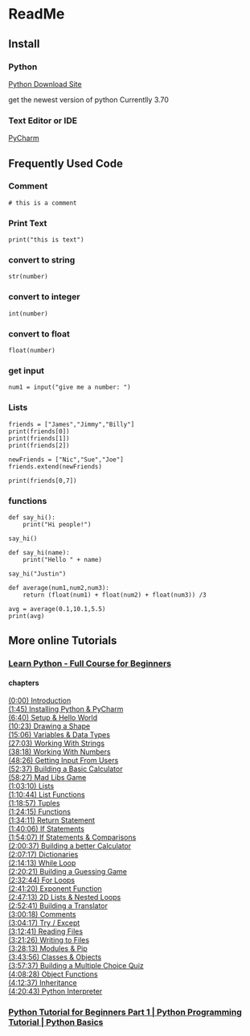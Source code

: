 # ReadMe


## Install

### Python
[Python Download Site](https://www.python.org/downloads/)

get the newest version of python
Currentlly 3.70

### Text Editor or IDE

[PyCharm](https://www.jetbrains.com/pycharm/)


## Frequently Used Code

### Comment
```
# this is a comment
```

### Print Text
```
print("this is text")
```

### convert to string
```
str(number)
```

### convert to integer
```
int(number)
```

### convert to float
```
float(number)
```

### get input
```
num1 = input("give me a number: ")
```

### Lists
```
friends = ["James","Jimmy","Billy"]
print(friends[0])
print(friends[1])
print(friends[2])

newFriends = ["Nic","Sue","Joe"]
friends.extend(newFriends)

print(friends[0,7])
```

### functions
```
def say_hi():
    print("Hi people!")

say_hi()
```
```
def say_hi(name):
    print("Hello " + name)

say_hi("Justin")
```
```
def average(num1,num2,num3):
    return (float(num1) + float(num2) + float(num3)) /3

avg = average(0.1,10.1,5.5)
print(avg)
```

## More online Tutorials



### [Learn Python - Full Course for Beginners](https://www.youtube.com/watch?v=rfscVS0vtbw)

#### chapters
[(0:00) Introduction](https://www.youtube.com/watch?v=rfscVS0vtbw&t=0s)  
[(1:45) Installing Python & PyCharm](https://www.youtube.com/watch?v=rfscVS0vtbw&t=105s)  
[(6:40) Setup & Hello World](https://www.youtube.com/watch?v=rfscVS0vtbw&t=400s)  
[(10:23) Drawing a Shape](https://www.youtube.com/watch?v=rfscVS0vtbw&t=623s)  
[(15:06) Variables & Data Types](https://www.youtube.com/watch?v=rfscVS0vtbw&t=906s)  
[(27:03) Working With Strings](https://www.youtube.com/watch?v=rfscVS0vtbw&t=1623s)  
[(38:18) Working With Numbers](https://www.youtube.com/watch?v=rfscVS0vtbw&t=2298s)  
[(48:26) Getting Input From Users](https://www.youtube.com/watch?v=rfscVS0vtbw&t=2906s)  
[(52:37) Building a Basic Calculator](https://www.youtube.com/watch?v=rfscVS0vtbw&t=3157s)  
[(58:27) Mad Libs Game](https://www.youtube.com/watch?v=rfscVS0vtbw&t=3507s)  
[(1:03:10) Lists](https://www.youtube.com/watch?v=rfscVS0vtbw&t=3670s)  
[(1:10:44) List Functions](https://www.youtube.com/watch?v=rfscVS0vtbw&t=3704s)  
[(1:18:57) Tuples](https://www.youtube.com/watch?v=rfscVS0vtbw&t=3717s)  
[(1:24:15) Functions](https://www.youtube.com/watch?v=rfscVS0vtbw&t=3675s)  
[(1:34:11) Return Statement](https://www.youtube.com/watch?v=rfscVS0vtbw&t=3671s)  
[(1:40:06) If Statements](https://www.youtube.com/watch?v=rfscVS0vtbw&t=3666s)  
[(1:54:07) If Statements & Comparisons](https://www.youtube.com/watch?v=rfscVS0vtbw&t=3667s)  
[(2:00:37) Building a better Calculator](https://www.youtube.com/watch?v=rfscVS0vtbw&t=7357s)  
[(2:07:17) Dictionaries](https://www.youtube.com/watch?v=rfscVS0vtbw&t=7337s)  
[(2:14:13) While Loop](https://www.youtube.com/watch?v=rfscVS0vtbw&t=7333s)  
[(2:20:21) Building a Guessing Game](https://www.youtube.com/watch?v=rfscVS0vtbw&t=7341s)  
[(2:32:44) For Loops](https://www.youtube.com/watch?v=rfscVS0vtbw&t=7364s)  
[(2:41:20) Exponent Function](https://www.youtube.com/watch?v=rfscVS0vtbw&t=7340s)  
[(2:47:13) 2D Lists & Nested Loops](https://www.youtube.com/watch?v=rfscVS0vtbw&t=7333s)  
[(2:52:41) Building a Translator](https://www.youtube.com/watch?v=rfscVS0vtbw&t=7361s)  
[(3:00:18) Comments](https://www.youtube.com/watch?v=rfscVS0vtbw&t=10998s)  
[(3:04:17) Try / Except](https://www.youtube.com/watch?v=rfscVS0vtbw&t=10997s)  
[(3:12:41) Reading Files](https://www.youtube.com/watch?v=rfscVS0vtbw&t=11021s)  
[(3:21:26) Writing to Files](https://www.youtube.com/watch?v=rfscVS0vtbw&t=11006s)  
[(3:28:13) Modules & Pip](https://www.youtube.com/watch?v=rfscVS0vtbw&t=10993s)  
[(3:43:56) Classes & Objects](https://www.youtube.com/watch?v=rfscVS0vtbw&t=11036s)  
[(3:57:37) Building a Multiple Choice Quiz](https://www.youtube.com/watch?v=rfscVS0vtbw&t=11017s)  
[(4:08:28) Object Functions](https://www.youtube.com/watch?v=rfscVS0vtbw&t=14668s)  
[(4:12:37) Inheritance](https://www.youtube.com/watch?v=rfscVS0vtbw&t=14677s)  
[(4:20:43) Python Interpreter](https://www.youtube.com/watch?v=rfscVS0vtbw&t=14683s)  
 


### [Python Tutorial for Beginners Part 1 | Python Programming Tutorial | Python Basics](https://www.youtube.com/watch?v=2uCXIbkbDSE)